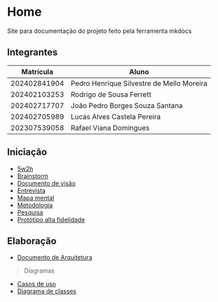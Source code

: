 # Home
<p align = "justify">
Site para documentação do projeto feito pela ferramenta mkdocs
</p>


## Integrantes
|Matrícula | Aluno |
| -- | -- |
| 202402841904  |  Pedro Henrique Silvestre de Mello Moreira |
| 202402103253  | Rodrigo de Sousa Ferrett |
| 202402717707  |  João Pedro Borges Souza Santana |
| 202402705989  |  Lucas Alves Castela Pereira |
| 202307539058  |  Rafael Viana Domingues |

## Iniciação
- [5w2h](./_Iniciação/5w2h.md)
- [Brainstorm](./_Iniciação/Brainstorm.md)
- [Documento de visão](./_Iniciação/documento_de_visao.md)
- [Entrevista](./_Iniciação/entrevista.md)
- [Mapa mental](./_Iniciação/mapa_mental.md)
- [Metodologia](./_Iniciação/metodologia.md)
- [Pesquisa](./_Iniciação/pesquisa.md)
- [Protótipo alta fidelidade](./_Iniciação/prototipo_alta_fidelidade.md)

## Elaboração
- [Documento de Arquitetura](./__Elaboração/das.md)
> Diagramas
- [Casos de uso](./__Elaboração/Diagramas/diagrama_de_casos_de_uso.md)
- [Diagrama de classes](./__Elaboração/Diagramas/diagrama_de_classes.md)
